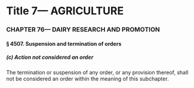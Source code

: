 
# Title 7— AGRICULTURE
### CHAPTER 76— DAIRY RESEARCH AND PROMOTION
#### § 4507. Suspension and termination of orders
##### (c) Action not considered an order

The termination or suspension of any order, or any provision thereof, shall not be considered an order within the meaning of this subchapter.

